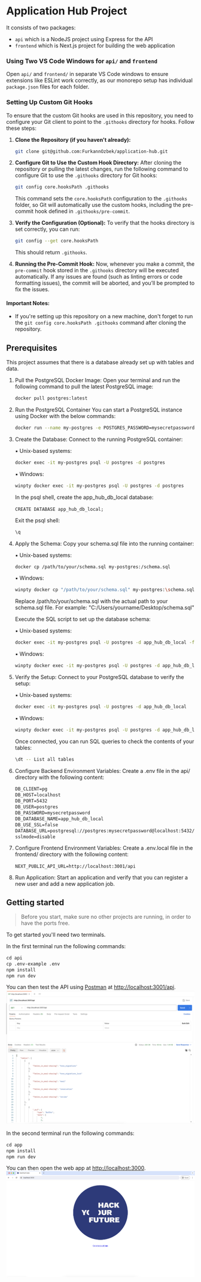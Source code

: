 # Application Hub Project

It consists of two packages:

- `api` which is a NodeJS project using Express for the API
- `frontend` which is Next.js project for building the web application

### Using Two VS Code Windows for `api/` and `frontend`

Open `api/` and `frontend/` in separate VS Code windows to ensure extensions like ESLint work correctly, as our monorepo setup has individual `package.json` files for each folder.

### Setting Up Custom Git Hooks

To ensure that the custom Git hooks are used in this repository, you need to configure your Git client to point to the `.githooks` directory for hooks. Follow these steps:

1. **Clone the Repository (if you haven't already):**

   ```bash
   git clone git@github.com:FurkannOzbek/application-hub.git
   ```

2. **Configure Git to Use the Custom Hook Directory:**
   After cloning the repository or pulling the latest changes, run the following command to configure Git to use the `.githooks` directory for Git hooks:

   ```bash
   git config core.hooksPath .githooks
   ```

   This command sets the `core.hooksPath` configuration to the `.githooks` folder, so Git will automatically use the custom hooks, including the pre-commit hook defined in `.githooks/pre-commit`.

3. **Verify the Configuration (Optional):**
   To verify that the hooks directory is set correctly, you can run:

   ```bash
   git config --get core.hooksPath
   ```

   This should return `.githooks`.

4. **Running the Pre-Commit Hook:**
   Now, whenever you make a commit, the `pre-commit` hook stored in the `.githooks` directory will be executed automatically. If any issues are found (such as linting errors or code formatting issues), the commit will be aborted, and you’ll be prompted to fix the issues.

#### Important Notes:

- If you're setting up this repository on a new machine, don't forget to run the `git config core.hooksPath .githooks` command after cloning the repository.

## Prerequisites

This project assumes that there is a database already set up with tables and data.

1. Pull the PostgreSQL Docker Image:
   Open your terminal and run the following command to pull the latest PostgreSQL image:

   ```bash
   docker pull postgres:latest
   ```

2. Run the PostgreSQL Container
   You can start a PostgreSQL instance using Docker with the below commands:

   ```bash
   docker run --name my-postgres -e POSTGRES_PASSWORD=mysecretpassword -d -p 5432:5432 -v pgdata:/var/lib/postgresql/data postgres:latest
   ```

3. Create the Database:
   Connect to the running PostgreSQL container:

   ▪ Unix-based systems:

   ```bash
   docker exec -it my-postgres psql -U postgres -d postgres
   ```

   ▪ Windows:

   ```bash
   winpty docker exec -it my-postgres psql -U postgres -d postgres
   ```

   In the psql shell, create the app_hub_db_local database:

   `CREATE DATABASE app_hub_db_local;`

   Exit the psql shell:

   ```bash
   \q
   ```

4. Apply the Schema:
   Copy your schema.sql file into the running container:

   ▪ Unix-based systems:

   ```bash
   docker cp /path/to/your/schema.sql my-postgres:/schema.sql
   ```

   ▪ Windows:

   ```bash
   winpty docker cp "/path/to/your/schema.sql" my-postgres:\schema.sql
   ```

   Replace /path/to/your/schema.sql with the actual path to your schema.sql file. For example: "C:/Users/yourname/Desktop/schema.sql"

   Execute the SQL script to set up the database schema:

   ▪ Unix-based systems:

   ```bash
   docker exec -it my-postgres psql -U postgres -d app_hub_db_local -f /schema.sql
   ```

   ▪ Windows:

   ```bash
   winpty docker exec -it my-postgres psql -U postgres -d app_hub_db_local -f \schema.sql
   ```

5. Verify the Setup:
   Connect to your PostgreSQL database to verify the setup:

   ▪ Unix-based systems:

   ```bash
   docker exec -it my-postgres psql -U postgres -d app_hub_db_local
   ```

   ▪ Windows:

   ```bash
   winpty docker exec -it my-postgres psql -U postgres -d app_hub_db_local
   ```

   Once connected, you can run SQL queries to check the contents of your tables:

   ```bash
   \dt -- List all tables
   ```

6. Configure Backend Environment Variables:
   Create a .env file in the api/ directory with the following content:

   ```
   DB_CLIENT=pg
   DB_HOST=localhost
   DB_PORT=5432
   DB_USER=postgres
   DB_PASSWORD=mysecretpassword
   DB_DATABASE_NAME=app_hub_db_local
   DB_USE_SSL=false
   DATABASE_URL=postgresql://postgres:mysecretpassword@localhost:5432/app_hub_db_local?sslmode=disable
   ```

7. Configure Frontend Environment Variables:
   Create a .env.local file in the frontend/ directory with the following content:

   `NEXT_PUBLIC_API_URL=http://localhost:3001/api`

8. Run Application:
   Start an application and verify that you can register a new user and add a new application job.

## Getting started

> Before you start, make sure no other projects are running, in order to have the ports free.

To get started you'll need two terminals.

In the first terminal run the following commands:

```
cd api
cp .env-example .env
npm install
npm run dev
```

You can then test the API using [Postman](https://www.postman.com/) at [http://localhost:3001/api](http://localhost:3001/api).
![Testing the API with Postman](./images/api_test.png)

In the second terminal run the following commands:

```
cd app
npm install
npm run dev
```

You can then open the web app at [http://localhost:3000](http://localhost:3000).
![Testing the app with a browser](./images/app_test.png)

```

```
